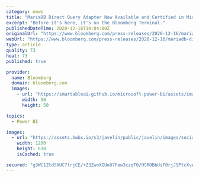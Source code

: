 ```yaml
---
category: news
title: "MariaDB Direct Query Adapter Now Available and Certified in Microsoft Power BI"
excerpt: "Before it's here, it's on the Bloomberg Terminal."
publishedDateTime: 2020-12-16T14:04:00Z
originalUrl: "https://www.bloomberg.com/press-releases/2020-12-16/mariadb-direct-query-adapter-now-available-and-certified-in-microsoft-power-bi"
webUrl: "https://www.bloomberg.com/press-releases/2020-12-16/mariadb-direct-query-adapter-now-available-and-certified-in-microsoft-power-bi"
type: article
quality: 73
heat: 73
published: true

provider:
  name: Bloomberg
  domain: bloomberg.com
  images:
    - url: "https://smartableai.github.io/microsoft-power-bi/assets/images/organizations/bloomberg.com-50x50.jpg"
      width: 50
      height: 50

topics:
  - Power BI

images:
  - url: "https://assets.bwbx.io/s3/javelin/public/javelin/images/social-default-a4f15fa7ee.jpg"
    width: 1200
    height: 630
    isCached: true

secured: "g3WC1Ztd5XUC7lrjCE/+Z3ZwoXIUoU7Few3czqT0/HSROBbUsF0rjJSPtcXvACViN+PKJl3B77v7HmsjntLARmkl7BdjlOo/HORR4fvoV1vg2mifjAnvxu5J2m3SugqqxC4ESDrrIZPyJbPLga94ChL3PXl3Amv65D4Gk0DE2ZTHaQ0DatTQAE1HMrtQxbHjh4m7Cxe/BLEfb9YQiG0JTtu+PlY1fp4axNjw9mPefwhLNB4qtewMkXu71ohIInJreo6uZXhNJfe/niO1lz2b6gj8qDjMMYxUYClSI17qbuMtifeHEMOQ1t7Obxl8/5xtxaUSzYaQ1B5B+a2lipDNf1VWtKN9IGQLnETUqBVieFo=;yojVBLn9YndNgZQ53mCpXw=="
---
```


